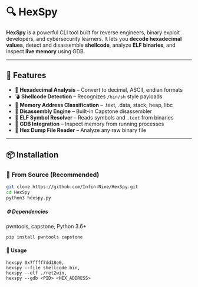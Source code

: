 # 🔍 HexSpy

**HexSpy** is a powerful CLI tool built for reverse engineers, binary exploit developers, and cybersecurity learners. It lets you **decode hexadecimal values**, detect and disassemble **shellcode**, analyze **ELF binaries**, and inspect **live memory** using GDB.

---

## 🚀 Features

- 🔢 **Hexadecimal Analysis** – Convert to decimal, ASCII, endian formats
- 💣 **Shellcode Detection** – Recognizes `/bin/sh` style payloads
- 🧠 **Memory Address Classification** – .text, .data, stack, heap, libc
- 📜 **Disassembly Engine** – Built-in Capstone disassembler
- 🧾 **ELF Symbol Resolver** – Reads symbols and `.text` from binaries
- 🐚 **GDB Integration** – Inspect memory from running processes
- 📂 **Hex Dump File Reader** – Analyze any raw binary file

---

## 📦 Installation

### 🔧 From Source (Recommended)

```bash
git clone https://github.com/Infin-Nine/HexSpy.git
cd HexSpy
python3 hexspy.py
```
##### ⚙️ Dependencies
pwntools,
capstone,
Python 3.6+
```
pip install pwntools capstone
```

#### 🧪 Usage
```
hexspy 0x7ffff7dd18e0,
hexspy --file shellcode.bin,
hexspy --elf ./ret2win,
hexspy --gdb <PID> <HEX_ADDRESS>
